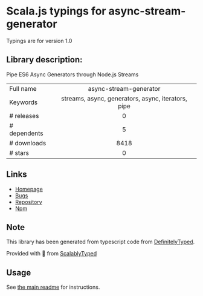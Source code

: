 
# Scala.js typings for async-stream-generator

Typings are for version 1.0

## Library description:
Pipe ES6 Async Generators through Node.js Streams

|                    |                 |
| ------------------ | :-------------: |
| Full name          | async-stream-generator |
| Keywords           | streams, async, generators, async, iterators, pipe |
| # releases         | 0 |
| # dependents       | 5 |
| # downloads        | 8418 |
| # stars            | 0 |

## Links
- [Homepage](https://github.com/MattMorgis/async-stream-generator#readme)
- [Bugs](https://github.com/MattMorgis/async-stream-generator/issues)
- [Repository](https://github.com/MattMorgis/async-stream-generator)
- [Npm](https://www.npmjs.com/package/async-stream-generator)
    


## Note
This library has been generated from typescript code from [DefinitelyTyped](https://definitelytyped.org).

Provided with :purple_heart: from [ScalablyTyped](https://github.com/oyvindberg/ScalablyTyped)

## Usage
See [the main readme](../../readme.md) for instructions.


